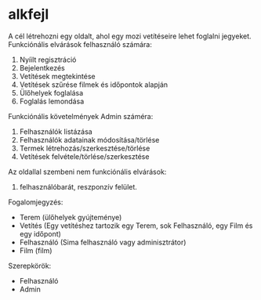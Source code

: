# alkfejl

A cél létrehozni egy oldalt, ahol egy mozi vetítéseire lehet foglalni jegyeket.  
Funkciónális elvárások felhasználó számára:
1. Nyíilt regisztráció
2. Bejelentkezés
3. Vetítések megtekintése
4. Vetítések szűrése filmek és időpontok alapján
5. Ülőhelyek foglalása
6. Foglalás lemondása   
  
Funkciónális követelmények Admin száméra:
1. Felhasználók listázása
2. Felhasználók adatainak módosítása/törlése
3. Termek létrehozás/szerkesztése/törlése
4. Vetítések felvétele/törlése/szerkesztése

Az oldallal szembeni nem funkciónális elvárások:
1. felhasználóbarát, reszponzív felület.

Fogalomjegyzés:
- Terem (ülőhelyek gyújteménye)
- Vetítés (Egy vetítéshez tartozik egy Terem, sok Felhasználó, egy Film és egy időpont)
- Felhasználó (Sima felhasználó vagy adminisztrátor)
- Film (film)

Szerepkörök:
- Felhasználó
- Admin

